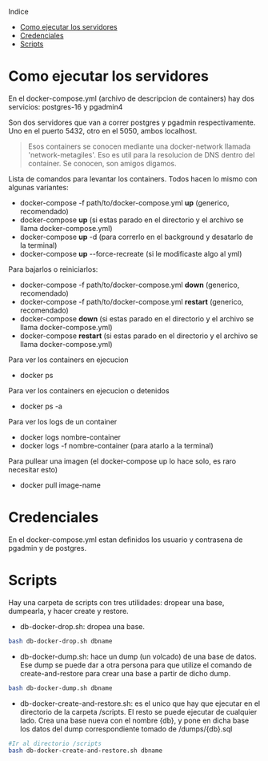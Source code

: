 Indice
- [Como ejecutar los servidores](#como-ejecutar-los-servidores)
- [Credenciales](#credenciales)
- [Scripts](#scripts)

# Como ejecutar los servidores

En el docker-compose.yml (archivo de descripcion de containers) hay dos servicios: postgres-16 y pgadmin4

Son dos servidores que van a correr postgres y pgadmin respectivamente. Uno en el puerto 5432, otro en el 5050, ambos localhost.
> Esos containers se conocen mediante una docker-network llamada 'network-metagiles'. Eso es util para la resolucion de DNS dentro del container. Se conocen, son amigos digamos.

Lista de comandos para levantar los containers. Todos hacen lo mismo con algunas variantes:
- docker-compose -f path/to/docker-compose.yml **up** (generico, recomendado)
- docker-compose **up** (si estas parado en el directorio y el archivo se llama docker-compose.yml)
- docker-compose **up** -d (para correrlo en el background y desatarlo de la terminal)
- docker-compose **up** --force-recreate (si le modificaste algo al yml)

Para bajarlos o reiniciarlos:
- docker-compose -f path/to/docker-compose.yml **down** (generico, recomendado)
- docker-compose -f path/to/docker-compose.yml **restart** (generico, recomendado)
- docker-compose **down** (si estas parado en el directorio y el archivo se llama docker-compose.yml)
- docker-compose **restart** (si estas parado en el directorio y el archivo se llama docker-compose.yml)

Para ver los containers en ejecucion
- docker ps

Para ver los containers en ejecucion o detenidos
- docker ps -a

Para ver los logs de un container
- docker logs nombre-container
- docker logs -f nombre-container (para atarlo a la terminal)

Para pullear una imagen (el docker-compose up lo hace solo, es raro necesitar esto)
- docker pull image-name

# Credenciales
En el docker-compose.yml estan definidos los usuario y contrasena de pgadmin y de postgres.

# Scripts
Hay una carpeta de scripts con tres utilidades: dropear una base, dumpearla, y hacer create y restore.

- db-docker-drop.sh: dropea una base.

```sh
bash db-docker-drop.sh dbname
```
- db-docker-dump.sh: hace un dump (un volcado) de una base de datos. Ese dump se puede dar a otra persona para que utilize el comando de create-and-restore para crear una base a partir de dicho dump.

```sh
bash db-docker-dump.sh dbname
```
- db-docker-create-and-restore.sh: es el unico que hay que ejecutar en el directorio de la carpeta /scripts. El resto se puede ejecutar de cualquier lado. Crea una base nueva con el nombre {db}, y pone en dicha base los datos del dump correspondiente tomado de /dumps/{db}.sql

```sh
#Ir al directorio /scripts
bash db-docker-create-and-restore.sh dbname
```